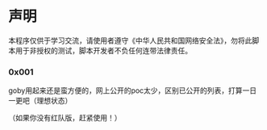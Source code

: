 # 声明
本程序仅供于学习交流，请使用者遵守《中华人民共和国网络安全法》，勿将此脚本用于非授权的测试，脚本开发者不负任何连带法律责任。
### 0x001 
goby用起来还是蛮方便的，网上公开的poc太少，区别已公开的列表，打算一日一更吧（理想状态）

（如果你没有红队版，赶紧使用！）






  
 

